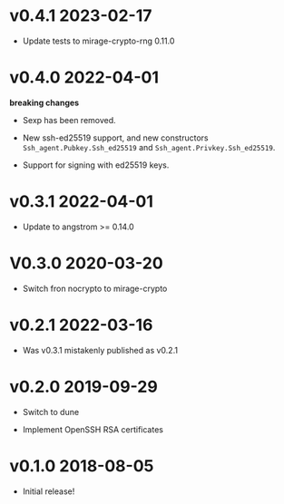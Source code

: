 # v0.4.1 2023-02-17

* Update tests to mirage-crypto-rng 0.11.0

# v0.4.0 2022-04-01

**breaking changes**
* Sexp has been removed.
* New ssh-ed25519 support, and new constructors `Ssh_agent.Pubkey.Ssh_ed25519` and `Ssh_agent.Privkey.Ssh_ed25519`.

* Support for signing with ed25519 keys.

# v0.3.1 2022-04-01

* Update to angstrom >= 0.14.0

# V0.3.0 2020-03-20

* Switch fron nocrypto to mirage-crypto

# v0.2.1 2022-03-16

* Was v0.3.1 mistakenly published as v0.2.1

# v0.2.0 2019-09-29

* Switch to dune

* Implement OpenSSH RSA certificates

# v0.1.0 2018-08-05

* Initial release!
